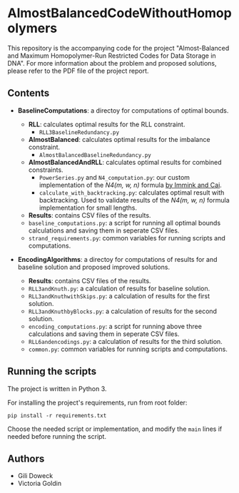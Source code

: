 # AlmostBalancedCodeWithoutHomopolymers

This repository is the accompanying code for the project "Almost-Balanced and Maximum Homopolymer-Run Restricted Codes for Data Storage in DNA". For more information about the problem and proposed solutions, please refer to the PDF file of the project report.


## Contents

* **BaselineComputations**: a directoy for computations of optimal bounds.
    * **RLL**: calculates optimal results for the RLL constraint.
        * `RLL3BaselineRedundancy.py`
    * **AlmostBalanced**: calculates optimal results for the imbalance constraint.
        * `AlmostBalancedBaselineRedundancy.py`
    * **AlmostBalancedAndRLL**: calculates optimal results for combined constraints.
        * `PowerSeries.py` and `N4_computation.py`: our custom implementation of the *N4(m, w, n)* formula [by Immink and Cai](https://ieeexplore.ieee.org/stamp/stamp.jsp?tp=&arnumber=9032172).
        * `calculate_with_backtracking.py`: calculates optimal result with backtracking. Used to validate results of the *N4(m, w, n)* formula implementation for small lengths.
    * **Results**: contains CSV files of the results.
    * `baseline_computations.py`: a script for running all optimal bounds calculations and saving them in seperate CSV files.
    * `strand_requirements.py`: common variables for running scripts and computations.

* **EncodingAlgorithms**: a directoy for computations of results for  and baseline solution and proposed improved solutions.
    * **Results**: contains CSV files of the results.
    * `RLL3andKnuth.py`: a calculation of results for baseline solution.
    * `RLL3andKnuthwithSkips.py`: a calculation of results for the first solution.
    * `RLL3andKnuthbyBlocks.py`: a calculation of results for the second solution.
    * `encoding_computations.py`: a script for running above three calculations and saving them in seperate CSV files.
    * `RLL6andencodings.py`: a calculation of results for the third solution.
    * `common.py`: common variables for running scripts and computations.


## Running the scripts

The project is written in Python 3.

For installing the project's requirements, run from root folder:
```
pip install -r requirements.txt
```
Choose the needed script or implementation, and modify the `main` lines if needed before running the script.


## Authors
* Gili Doweck
* Victoria Goldin
